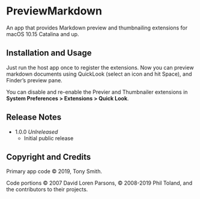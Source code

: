 # PreviewMarkdown #

An app that provides Markdown preview and thumbnailing extensions for macOS 10.15 Catalina and up.

## Installation and Usage ##

Just run the host app once to register the extensions. Now you can preview markdown documents using QuickLook (select an icon and hit Space), and Finder’s preview pane.

You can disable and re-enable the Previer and Thumbnailer extensions in **System Preferences > Extensions > Quick Look**.

## Release Notes ##

- 1.0.0 *Unlreleased*
    - Initial public release

## Copyright and Credits ##

Primary app code &copy; 2019, Tony Smith.

Code portions &copy; 2007 David Loren Parsons, &copy; 2008-2019 Phil Toland, and the contributors to their projects.

